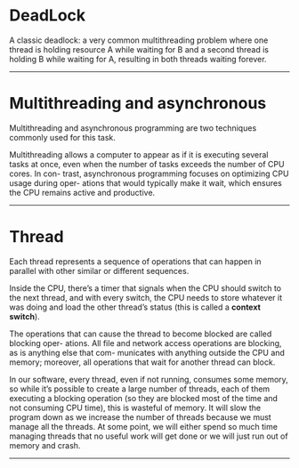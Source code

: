 # DeadLock

A classic deadlock: a very common multithreading problem where one thread is holding
resource A while waiting for B and a second thread is holding B while waiting for A,
resulting in both threads waiting forever.

---

# Multithreading and asynchronous

Multithreading and asynchronous programming are two techniques commonly
used for this task.

Multithreading allows a computer to appear as if it is executing several tasks at
once, even when the number of tasks exceeds the number of CPU cores. In con-
trast, asynchronous programming focuses on optimizing CPU usage during oper-
ations that would typically make it wait, which ensures the CPU remains active and
productive.

---

# Thread

Each thread represents a sequence of operations
that can happen in parallel with other similar or different sequences.

Inside the CPU, there’s a timer that signals when the CPU should switch to
the next thread, and with every switch, the CPU needs to store whatever it was doing
and load the other thread’s status (this is called a **context switch**).

The operations that can cause the thread to become blocked are called blocking oper-
ations. All file and network access operations are blocking, as is anything else that com-
municates with anything outside the CPU and memory; moreover, all operations that
wait for another thread can block.

In our software, every thread, even if not running,
consumes some memory, so while it’s possible to create a large number of threads, each
of them executing a blocking operation (so they are blocked most of the time and not
consuming CPU time), this is wasteful of memory. It will slow the program down as we
increase the number of threads because we must manage all the threads. At some point,
we will either spend so much time managing threads that no useful work will get done
or we will just run out of memory and crash.

---

